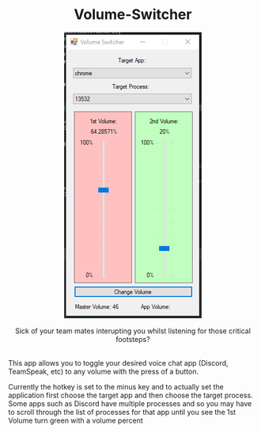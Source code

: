 <h1 align="center"> Volume-Switcher</h1>
<div align="center">
  <img src="https://github.com/AllanMoorhouse23/Volume-Switcher/blob/master/Images/app.PNG" alt="App Preview"/>
</div>
<p align="center">Sick of your team mates interupting you whilst listening for those critical footsteps?</p><br>
This app allows you to toggle your desired voice chat app (Discord, TeamSpeak, etc)
to any volume with the press of a button.<br>
<p>Currently the hotkey is set to the minus key and to actually set the application first choose the target app and
then choose the target process. Some apps such as Discord have multiple processes and so you may have to scroll through the
list of processes for that app until you see the 1st Volume turn green with a volume percent</p>
